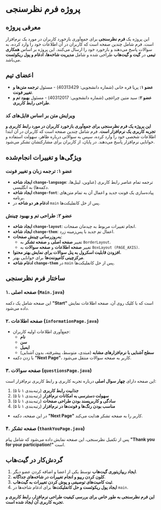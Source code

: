 # پروژه فرم نظرسنجی

## معرفی پروژه

این پروژه یک **فرم نظرسنجی** برای جمع‌آوری بازخورد کاربران در مورد یک نرم‌افزار است. فرم شامل چندین صفحه است که کاربران در آن اطلاعات خود را وارد کرده، به سوالات پاسخ می‌دهند و بازخورد خود را ارسال می‌کنند. این پروژه بر اساس **همکاری تیمی** در **گیت و گیت‌هاب** طراحی شده و شامل **مدیریت شاخه‌ها، ادغام و پول ریکوئست** می‌باشد.

## اعضای تیم

- **عضو ۱:** پریا قره خانی (شماره دانشجویی: 40313429) - مسئول **ترجمه متن‌ها و تغییر فونت**.
- **عضو ۲:** سید متین چراغچی (شماره دانشجویی: 40312017) - مسئول **بهبود تم و طراحی رابط کاربری**.

### ویرایش متن بر اساس فایل‌های کد

**این پروژه یک فرم نظرسنجی برای جمع‌آوری بازخورد کاربران در مورد رابط کاربری و تجربه کاربری یک نرم‌افزار است.** فرم شامل چندین صفحه است که کاربران در آن ابتدا اطلاعات شخصی خود را وارد کرده، سپس به سوالاتی درباره ظاهر، سهولت استفاده و خوانایی نرم‌افزار پاسخ می‌دهند. در پایان، از کاربران برای مشارکتشان تشکر می‌شود.

## ویژگی‌ها و تغییرات انجام‌شده

### عضو ۱: ترجمه زبان و تغییر فونت
- **ایجاد شاخه `change-language`**: ترجمه تمام عناصر رابط کاربری (عناوین، لیبل‌ها، دکمه‌ها) به انگلیسی.
- **ایجاد شاخه `change-font`**: پیاده‌سازی یک فونت جدید و اعمال آن به تمام متن‌های برنامه.
- **ادغام هر دو شاخه** در `main` پس از حل کانفلیکت‌ها.

### عضو ۲: طراحی تم و بهبود چینش
- **ایجاد شاخه `change-layout`**: انجام تغییرات مربوط به چیدمان صفحات.
- **ایجاد شاخه `change-them`**: اعمال تم جدید با پس‌زمینه زرد.
- **به‌روزرسانی چینش صفحات**:
  - تغییر **صفحه اصلی** و **صفحه تشکر** به `BorderLayout`.
  - تغییر **صفحه اطلاعات** و **صفحه سوالات** به `BoxLayout (PAGE_AXIS)`.
- **افزودن قابلیت اسکرول به پنل سوالات برای نمایش بهتر محتوا.**
- **مرکز‌چینی کامپوننت‌ها** برای خوانایی بهتر.
- **ادغام شاخه `change-them`** در `main` پس از حل کانفلیکت‌ها.

## ساختار فرم نظرسنجی

### ۱. صفحه اصلی (`Main.java`)
این صفحه شامل یک دکمه **"Start"** است که با کلیک روی آن، صفحه اطلاعات نمایش داده می‌شود.

### ۲. صفحه اطلاعات (`informationPage.java`)
- جمع‌آوری اطلاعات اولیه کاربران:
  - **نام**
  - **سن**
  - **ایمیل**
  - **سطح آشنایی با نرم‌افزارهای مشابه** (مبتدی، متوسط، پیشرفته، بدون آشنایی)
- با زدن دکمه **"Next Page"**، کاربر به صفحه سوالات منتقل می‌شود.

### ۳. صفحه سوالات (`questionsPage.java`)
این صفحه دارای **چهار سوال اصلی** درباره تجربه کاربری و رابط کاربری نرم‌افزار است:
1. **جذابیت رابط کاربری** (رتبه‌بندی ۱ تا ۵)
2. **سهولت دسترسی به امکانات نرم‌افزار** (رتبه‌بندی ۱ تا ۵)
3. **سادگی و کاربرپسند بودن طراحی صفحات** (رتبه‌بندی ۱ تا ۵)
4. **مناسب بودن رنگ‌ها و فونت‌ها در نرم‌افزار** (رتبه‌بندی ۱ تا ۵)

- در این صفحه، دکمه **"Next Page"** کاربر را به صفحه تشکر هدایت می‌کند.

### ۴. صفحه تشکر (`thankYouPage.java`)
پس از تکمیل نظرسنجی، این صفحه نمایش داده می‌شود که شامل پیام **"Thank you for your participation!"** است.

## گردش‌کار در گیت‌هاب
1. **ایجاد ریپازیتوری گیت‌هاب** توسط یکی از اعضا و اضافه کردن عضو دیگر.
2. **کلون کردن ریپو و انجام تغییرات در شاخه‌های جداگانه**.
3. **ثبت کامیت‌های توصیفی و پوش کردن تغییرات به گیت‌هاب**.
4. **ایجاد پول ریکوئست و حل کانفلیکت‌ها** برای ادغام شاخه‌ها در `main`.

**این فرم نظرسنجی به طور خاص برای بررسی کیفیت طراحی نرم‌افزار، رابط کاربری و تجربه کاربری آن ایجاد شده است.**

